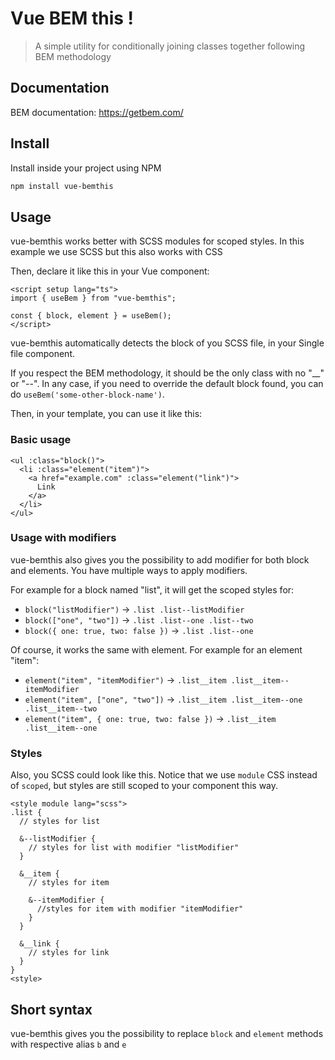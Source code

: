 # Vue BEM this !

> A simple utility for conditionally joining classes together following BEM methodology

## Documentation

BEM documentation: https://getbem.com/

## Install

Install inside your project using NPM

```bash
npm install vue-bemthis
```

## Usage

vue-bemthis works better with SCSS modules for scoped styles. In this example we use SCSS but this also works with CSS

Then, declare it like this in your Vue component:

```vue
<script setup lang="ts">
import { useBem } from "vue-bemthis";

const { block, element } = useBem();
</script>
```

vue-bemthis automatically detects the block of you SCSS file, in your Single file component.

If you respect the BEM methodology, it should be the only class with no "\_\_" or "--". In any case, if you need to override the default block found, you can do `useBem('some-other-block-name')`.

Then, in your template, you can use it like this:

### Basic usage

```vue
<ul :class="block()">
  <li :class="element("item")">
    <a href="example.com" :class="element("link")">
      Link
    </a>
  </li>
</ul>
```

### Usage with modifiers

vue-bemthis also gives you the possibility to add modifier for both block and elements. You have multiple ways to apply modifiers.

For example for a block named "list", it will get the scoped styles for:

- `block("listModifier")` -> `.list .list--listModifier`
- `block(["one", "two"])` -> `.list .list--one .list--two`
- `block({ one: true, two: false })` -> `.list .list--one`

Of course, it works the same with element. For example for an element "item":

- `element("item", "itemModifier")` -> `.list__item .list__item--itemModifier`
- `element("item", ["one", "two"])` -> `.list__item .list__item--one .list__item--two`
- `element("item", { one: true, two: false })` -> `.list__item .list__item--one`

### Styles

Also, you SCSS could look like this. Notice that we use `module` CSS instead of `scoped`, but styles are still scoped to your component this way.

```vue
<style module lang="scss">
.list {
  // styles for list

  &--listModifier {
    // styles for list with modifier "listModifier"
  }

  &__item {
    // styles for item

    &--itemModifier {
      //styles for item with modifier "itemModifier"
    }
  }

  &__link {
    // styles for link
  }
}
<style>
```

## Short syntax

vue-bemthis gives you the possibility to replace `block` and `element` methods with respective alias `b` and `e`
